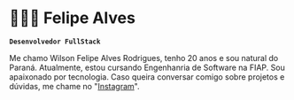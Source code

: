# 👩🏻‍💻 Felipe Alves
**`Desenvolvedor FullStack`**

Me chamo Wilson Felipe Alves Rodrigues, tenho 20 anos e sou natural do Paraná. Atualmente, estou cursando Engenhanria de Software na FIAP. Sou apaixonado por tecnologia. Caso queira conversar comigo sobre projetos e dúvidas, me chame no "[Instagram](https://www.instagram.com/realfelipexz/)".

</p>
